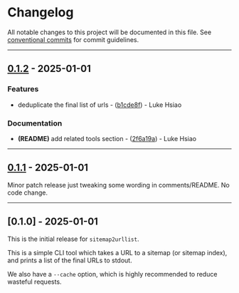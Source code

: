# Changelog

All notable changes to this project will be documented in this file. See [conventional commits](https://www.conventionalcommits.org/) for commit guidelines.

---
## [0.1.2](https://github.com/lukehsiao/sitemap2urllist/compare/v0.1.1..v0.1.2) - 2025-01-01

### Features

- deduplicate the final list of urls - ([b1cde8f](https://github.com/lukehsiao/sitemap2urllist/commit/b1cde8f97b5cee52f80a78a2a72daa12963888cb)) - Luke Hsiao

### Documentation

- **(README)** add related tools section - ([2f6a19a](https://github.com/lukehsiao/sitemap2urllist/commit/2f6a19a1b684cc4296c437476083a9a903d9a93a)) - Luke Hsiao

---
## [0.1.1](https://github.com/lukehsiao/sitemap2urllist/compare/v0.1.0..v0.1.1) - 2025-01-01

Minor patch release just tweaking some wording in comments/README.
No code change.

---

## [0.1.0] - 2025-01-01

This is the initial release for `sitemap2urllist`.

This is a simple CLI tool which takes a URL to a sitemap (or sitemap index), and prints a list of the final URLs to stdout.

We also have a `--cache` option, which is highly recommended to reduce wasteful requests.
